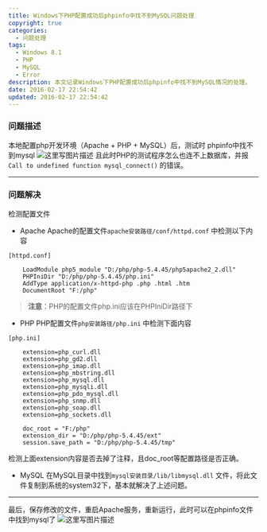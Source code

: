 ```yaml
---
title: Windows下PHP配置成功后phpinfo中找不到MySQL问题处理
copyright: true
categories:
  - 问题处理
tags:
  - Windows 8.1
  - PHP
  - MySQL
  - Error
description: 本文记录Windows下PHP配置成功后phpinfo中找不到MySQL情况的处理。
date: 2016-02-17 22:54:42
updated: 2016-02-17 22:54:42
---
```


### **问题描述**
本地配置php开发环境（Apache + PHP + MySQL）后，测试时 phpinfo中找不到mysql
![这里写图片描述](http://img.blog.csdn.net/20160217223619021)
且此时PHP的测试程序怎么也连不上数据库，并报`Call to undefined function mysql_connect()` 的错误。

---

### **问题解决**
检测配置文件

- Apache
Apache的配置文件`apache安装路径/conf/httpd.conf`	中检测以下内容
```
[httpd.conf]

	LoadModule php5_module "D:/php/php-5.4.45/php5apache2_2.dll"
	PHPIniDir "D:/php/php-5.4.45/php.ini"
	AddType application/x-httpd-php .php .html .htm
	DocumentRoot "F:/php"
```

> **注意**：PHP的配置文件php.ini应该在PHPIniDir路径下
	 
- PHP
PHP配置文件`php安装路径/php.ini` 中检测下面内容
```
[php.ini]

	extension=php_curl.dll
	extension=php_gd2.dll
	extension=php_imap.dll
	extension=php_mbstring.dll
	extension=php_mysql.dll
	extension=php_mysqli.dll
	extension=php_pdo_mysql.dll
	extension=php_snmp.dll
	extension=php_soap.dll
	extension=php_sockets.dll

	doc_root = "F:/php"
	extension_dir = "D:/php/php-5.4.45/ext"
	session.save_path = "D:/php/php-5.4.45/tmp"

```
检测上面extension内容是否去掉了注释，且doc_root等配置路径是否正确。

- MySQL
在MySQL目录中找到`mysql安装目录/lib/libmysql.dll` 文件，将此文件复制到系统的system32下，基本就解决了上述问题。

----------

最后，保存修改的文件，重启Apache服务，重新运行，此时可以在phpinfo文件中找到mysql了
![这里写图片描述](http://img.blog.csdn.net/20160217225342731)











































